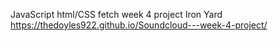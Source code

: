 JavaScript html/CSS fetch
week 4 project Iron Yard
https://thedoyles922.github.io/Soundcloud---week-4-project/
